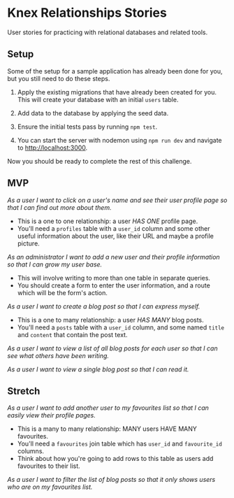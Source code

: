 # Knex Relationships Stories

User stories for practicing with relational databases and related tools.


## Setup

Some of the setup for a sample application has already been done for you, but you still need to do these steps.

1. Apply the existing migrations that have already been created for you. This will create your database with an initial `users` table.

1. Add data to the database by applying the seed data.

1. Ensure the initial tests pass by running `npm test`.

1. You can start the server with nodemon using `npm run dev` and navigate to [http://localhost:3000](http://localhost:3000).

Now you should be ready to complete the rest of this challenge.


## MVP

_As a user I want to click on a user's name and see their user profile page so that I can find out more about them._
 - This is a one to one relationship: a user _HAS ONE_ profile page.
 - You'll need a `profiles` table with a `user_id` column and some other useful information about the user, like their URL and maybe a profile picture.

_As an administrator I want to add a new user and their profile information so that I can grow my user base._
 - This will involve writing to more than one table in separate queries.
 - You should create a form to enter the user information, and a route which will be the form's action.

_As a user I want to create a blog post so that I can express myself._
  - This is a one to many relationship: a user _HAS MANY_ blog posts.
  - You'll need a `posts` table with a `user_id` column, and some named `title` and `content` that contain the post text.

_As a user I want to view a list of all blog posts for each user so that I can see what others have been writing._

_As a user I want to view a single blog post so that I can read it._


## Stretch

_As a user I want to add another user to my favourites list so that I can easily view their profile pages._
 - This is a many to many relationship: MANY users HAVE MANY favourites.
 - You'll need a `favourites` join table which has `user_id` and `favourite_id` columns.
 - Think about how you're going to add rows to this table as users add favourites to their list.

_As a user I want to filter the list of blog posts so that it only shows users who are on my favourites list._
